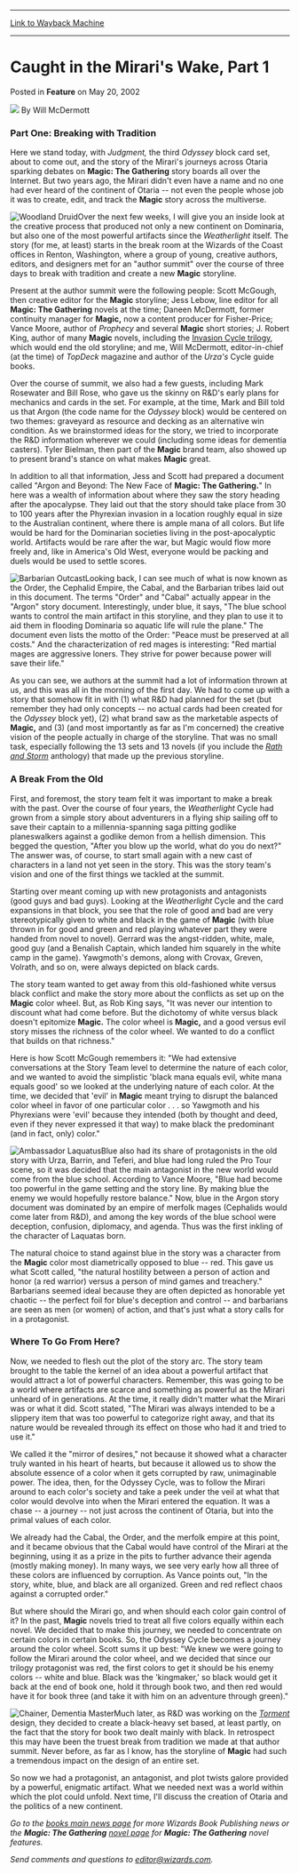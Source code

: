 
---
[Link to Wayback Machine](https://web.archive.org/web/20200815063640/https://magic.wizards.com/en/articles/archive/feature/caught-miraris-wake-part-1-2002-05-20)

[_metadata_:wayback_url]:- "https://magic.wizards.com/en/articles/archive/feature/caught-miraris-wake-part-1-2002-05-20"
[_metadata_:wayback_raw_url]:- "https://web.archive.org/web/20200815063640id_/https://magic.wizards.com/en/articles/archive/feature/caught-miraris-wake-part-1-2002-05-20"
[_metadata_:wayback_capture_timestamp]:- "2020-08-15 06:36:40+00:00"
[_metadata_:publish_date]:- "2002-05-20"
[_metadata_:description]:- "Part One: Breaking with TraditionHere we stand today, with Judgment, the third Odyssey block card set, about to come out, and the story of the Mirari's journeys across Otaria sparking debates on Magic: The Gathering story boards all over the Internet. But two years ago, the Mirari didn't even have a name and no one had ever heard of the continent of Otaria -- not even the people whose job it was to create, edit, and track the Magic story across the multiverse."
[_metadata_:generator]:- "Drupal 7 (http://drupal.org)"
---


Caught in the Mirari's Wake, Part 1
===================================



 Posted in **Feature**
 on May 20, 2002 






![](https://media.magic.wizards.com/styles/auth_small/public/generic-avatar-150_327.png)
By Will McDermott











### Part One: Breaking with Tradition

Here we stand today, with *Judgment,* the third *Odyssey* block card set, about to come out, and the story of the Mirari's journeys across Otaria sparking debates on **Magic: The Gathering** story boards all over the Internet. But two years ago, the Mirari didn't even have a name and no one had ever heard of the continent of Otaria -- not even the people whose job it was to create, edit, and track the **Magic** story across the multiverse.

![Woodland Druid](https://media.magic.wizards.com/image_legacy_migration/magic/images/mtgcom/fcpics/features/ody4.jpg)Over the next few weeks, I will give you an inside look at the creative process that produced not only a new continent on Dominaria, but also one of the most powerful artifacts since the *Weatherlight* itself. The story (for me, at least) starts in the break room at the Wizards of the Coast offices in Renton, Washington, where a group of young, creative authors, editors, and designers met for an "author summit" over the course of three days to break with tradition and create a new **Magic** storyline.

Present at the author summit were the following people: Scott McGough, then creative editor for the **Magic** storyline; Jess Lebow, line editor for all **Magic: The Gathering** novels at the time; Daneen McDermott, former continuity manager for **Magic,** now a content producer for Fisher-Price; Vance Moore, author of *Prophecy* and several **Magic** short stories; J. Robert King, author of many **Magic** novels, including the [Invasion Cycle trilogy](http://archive.wizards.com/catalog/product.asp?TSR21438), which would end the old storyline; and me, Will McDermott, editor-in-chief (at the time) of *TopDeck* magazine and author of the *Urza's* Cycle guide books.

Over the course of summit, we also had a few guests, including Mark Rosewater and Bill Rose, who gave us the skinny on R&D's early plans for mechanics and cards in the set. For example, at the time, Mark and Bill told us that Argon (the code name for the *Odyssey* block) would be centered on two themes: graveyard as resource and decking as an alternative win condition. As we brainstormed ideas for the story, we tried to incorporate the R&D information wherever we could (including some ideas for dementia casters). Tyler Bielman, then part of the **Magic** brand team, also showed up to present brand's stance on what makes **Magic** great.

In addition to all that information, Jess and Scott had prepared a document called "Argon and Beyond: The New Face of **Magic: The Gathering.**" In here was a wealth of information about where they saw the story heading after the apocalypse. They laid out that the story should take place from 30 to 100 years after the Phyrexian invasion in a location roughly equal in size to the Australian continent, where there is ample mana of all colors. But life would be hard for the Dominarian societies living in the post-apocalyptic world. Artifacts would be rare after the war, but Magic would flow more freely and, like in America's Old West, everyone would be packing and duels would be used to settle scores.

![Barbarian Outcast](https://media.magic.wizards.com/image_legacy_migration/magic/images/mtgcom/fcpics/features/ody3.jpg)Looking back, I can see much of what is now known as the Order, the Cephalid Empire, the Cabal, and the Barbarian tribes laid out in this document. The terms "Order" and "Cabal" actually appear in the "Argon" story document. Interestingly, under blue, it says, "The blue school wants to control the main artifact in this storyline, and they plan to use it to aid them in flooding Dominaria so aquatic life will rule the plane." The document even lists the motto of the Order: "Peace must be preserved at all costs." And the characterization of red mages is interesting: "Red martial mages are aggressive loners. They strive for power because power will save their life."

As you can see, we authors at the summit had a lot of information thrown at us, and this was all in the morning of the first day. We had to come up with a story that somehow fit in with (1) what R&D had planned for the set (but remember they had only concepts -- no actual cards had been created for the *Odyssey* block yet), (2) what brand saw as the marketable aspects of **Magic,** and (3) (and most importantly as far as I'm concerned) the creative vision of the people actually in charge of the storyline. That was no small task, especially following the 13 sets and 13 novels (if you include the *[Rath and Storm](http://archive.wizards.com/catalog/product.asp?TSR08731)* anthology) that made up the previous storyline.

### A Break From the Old

First, and foremost, the story team felt it was important to make a break with the past. Over the course of four years, the *Weatherlight* Cycle had grown from a simple story about adventurers in a flying ship sailing off to save their captain to a millennia-spanning saga pitting godlike planeswalkers against a godlike demon from a hellish dimension. This begged the question, "After you blow up the world, what do you do next?" The answer was, of course, to start small again with a new cast of characters in a land not yet seen in the story. This was the story team's vision and one of the first things we tackled at the summit.

Starting over meant coming up with new protagonists and antagonists (good guys and bad guys). Looking at the *Weatherlight* Cycle and the card expansions in that block, you see that the role of good and bad are very stereotypically given to white and black in the game of **Magic** (with blue thrown in for good and green and red playing whatever part they were handed from novel to novel). Gerrard was the angst-ridden, white, male, good guy (and a Benalish Captain, which landed him squarely in the white camp in the game). Yawgmoth's demons, along with Crovax, Greven, Volrath, and so on, were always depicted on black cards.

The story team wanted to get away from this old-fashioned white versus black conflict and make the story more about the conflicts as set up on the **Magic** color wheel. But, as Rob King says, "It was never our intention to discount what had come before. But the dichotomy of white versus black doesn't epitomize **Magic.** The color wheel is **Magic,** and a good versus evil story misses the richness of the color wheel. We wanted to do a conflict that builds on that richness."

Here is how Scott McGough remembers it: "We had extensive conversations at the Story Team level to determine the nature of each color, and we wanted to avoid the simplistic 'black mana equals evil, white mana equals good' so we looked at the underlying nature of each color. At the time, we decided that 'evil' in **Magic** meant trying to disrupt the balanced color wheel in favor of one particular color . . . so Yawgmoth and his Phyrexians were 'evil' because they intended (both by thought and deed, even if they never expressed it that way) to make black the predominant (and in fact, only) color."

![Ambassador Laquatus](https://media.magic.wizards.com/image_legacy_migration/magic/images/mtgcom/fcpics/features/ody1.jpg)Blue also had its share of protagonists in the old story with Urza, Barrin, and Teferi, and blue had long ruled the Pro Tour scene, so it was decided that the main antagonist in the new world would come from the blue school. According to Vance Moore, "Blue had become too powerful in the game setting and the story line. By making blue the enemy we would hopefully restore balance." Now, blue in the Argon story document was dominated by an empire of merfolk mages (Cephalids would come later from R&D), and among the key words of the blue school were deception, confusion, diplomacy, and agenda. Thus was the first inkling of the character of Laquatas born.

The natural choice to stand against blue in the story was a character from the **Magic** color most diametrically opposed to blue -- red. This gave us what Scott called, "the natural hostility between a person of action and honor (a red warrior) versus a person of mind games and treachery." Barbarians seemed ideal because they are often depicted as honorable yet chaotic -- the perfect foil for blue's deception and control -- and barbarians are seen as men (or women) of action, and that's just what a story calls for in a protagonist. 

### Where To Go From Here?

Now, we needed to flesh out the plot of the story arc. The story team brought to the table the kernel of an idea about a powerful artifact that would attract a lot of powerful characters. Remember, this was going to be a world where artifacts are scarce and something as powerful as the Mirari unheard of in generations. At the time, it really didn't matter what the Mirari was or what it did. Scott stated, "The Mirari was always intended to be a slippery item that was too powerful to categorize right away, and that its nature would be revealed through its effect on those who had it and tried to use it."

We called it the "mirror of desires," not because it showed what a character truly wanted in his heart of hearts, but because it allowed us to show the absolute essence of a color when it gets corrupted by raw, unimaginable power. The idea, then, for the Odyssey Cycle, was to follow the Mirari around to each color's society and take a peek under the veil at what that color would devolve into when the Mirari entered the equation. It was a chase -- a journey -- not just across the continent of Otaria, but into the primal values of each color.

We already had the Cabal, the Order, and the merfolk empire at this point, and it became obvious that the Cabal would have control of the Mirari at the beginning, using it as a prize in the pits to further advance their agenda (mostly making money). In many ways, we see very early how all three of these colors are influenced by corruption. As Vance points out, "In the story, white, blue, and black are all organized. Green and red reflect chaos against a corrupted order."

But where should the Mirari go, and when should each color gain control of it? In the past, **Magic** novels tried to treat all five colors equally within each novel. We decided that to make this journey, we needed to concentrate on certain colors in certain books. So, the Odyssey Cycle becomes a journey around the color wheel. Scott sums it up best: "We knew we were going to follow the Mirari around the color wheel, and we decided that since our trilogy protagonist was red, the first colors to get it should be his enemy colors -- white and blue. Black was the 'kingmaker,' so black would get it back at the end of book one, hold it through book two, and then red would have it for book three (and take it with him on an adventure through green)."

![Chainer, Dementia Master](https://media.magic.wizards.com/image_legacy_migration/magic/images/mtgcom/fcpics/features/ody2.jpg)Much later, as R&D was working on the *[Torment](http://archive.wizards.com/default.asp?x=magic/expansion/torment)* design, they decided to create a black-heavy set based, at least partly, on the fact that the story for book two dealt mainly with black. In retrospect this may have been the truest break from tradition we made at that author summit. Never before, as far as I know, has the storyline of **Magic** had such a tremendous impact on the design of an entire set.

So now we had a protagonist, an antagonist, and plot twists galore provided by a powerful, enigmatic artifact. What we needed next was a world within which the plot could unfold. Next time, I'll discuss the creation of Otaria and the politics of a new continent.

*Go to the [books main news page](http://archive.wizards.com/books/main.asp?x=welcome,3&b=main&ab=t) for more Wizards Book Publishing news or the **Magic: The Gathering**
[novel page](http://archive.wizards.com/books/main.asp?x=magic/welcome,3&b=magic&ab=t) for **Magic: The Gathering** novel features.*

*Send comments and questions to editor@wizards.com.*





